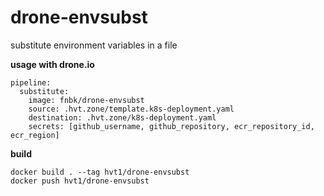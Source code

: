 # drone-envsubst

substitute environment variables in a file

**usage with drone.io**
```
pipeline:
  substitute:
	image: fnbk/drone-envsubst
	source: .hvt.zone/template.k8s-deployment.yaml
	destination: .hvt.zone/k8s-deployment.yaml
	secrets: [github_username, github_repository, ecr_repository_id, ecr_region]
```

**build**
```
docker build . --tag hvt1/drone-envsubst
docker push hvt1/drone-envsubst
```